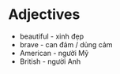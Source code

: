 # Adjectives

* beautiful - xinh đẹp
* brave - can đảm / dủng cảm
* American - người Mỹ
* British - người Anh
